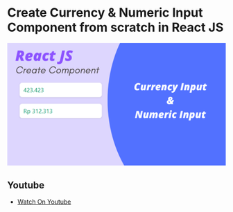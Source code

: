# Create Currency & Numeric Input Component from scratch in React JS

![This is an image](/public/thumbnail.png)

## Youtube
- [Watch On Youtube](https://youtube.com/playlist?list=PLMg88Q5AfCMQYgf2cDP4-2gtQbOQdkh-7)